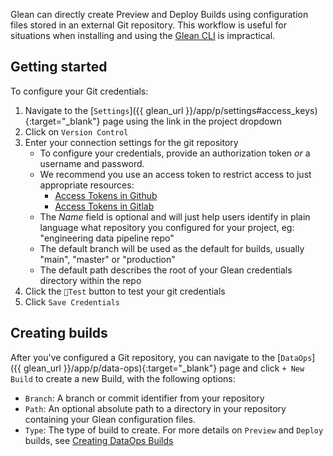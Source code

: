 Glean can directly create Preview and Deploy Builds using configuration files stored in an external Git repository. This workflow is useful for situations when installing and using the [Glean CLI](./Using-the-Glean-CLI.md) is impractical.

## Getting started

To configure your Git credentials:

1. Navigate to the [`Settings`]({{ glean_url }}/app/p/settings#access_keys){:target="\_blank"} page using the link in the project dropdown
2. Click on `Version Control`
3. Enter your connection settings for the git repository
   - To configure your credentials, provide an authorization token _or_ a username and password.
   - We recommend you use an access token to restrict access to just appropriate resources:
     - [Access Tokens in Github](https://docs.github.com/en/free-pro-team@latest/github/authenticating-to-github/creating-a-personal-access-token)
     - [Access Tokens in Gitlab](https://docs.gitlab.com/ee/user/profile/personal_access_tokens.html)
   - The _Name_ field is optional and will just help users identify in plain language what repository you configured for your project, eg: "engineering data pipeline repo"
   - The default branch will be used as the default for builds, usually "main", "master" or "production"
   - The default path describes the root of your Glean credentials directory within the repo
4. Click the `🗼Test` button to test your git credentials
5. Click `Save Credentials`

## Creating builds

After you've configured a Git repository, you can navigate to the [`DataOps`]({{ glean_url }}/app/p/data-ops){:target="\_blank"} page and click `+ New Build` to create a new Build, with the following options:
- `Branch`: A branch or commit identifier from your repository
- `Path`: An optional absolute path to a directory in your repository containing your Glean configuration files.
- `Type`: The type of build to create. For more details on `Preview` and `Deploy` builds, see [Creating DataOps Builds](./Creating-Data-Ops-Builds.md)
